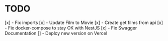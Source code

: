 # TODO

[x] - Fix imports 
[x] - Update Film to Movie
[x] - Create get films from api
[x] - Fix docker-compose to stay OK with NestJS
[x] - Fix Swagger Documentation
[] - Deploy new version on Vercel
